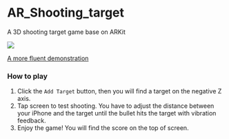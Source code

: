 # AR_Shooting_target
A 3D shooting target game base on ARKit

![](https://github.com/YinTokey/AR_Shooting_target/blob/master/demo.gif)

[A more fluent demonstration](https://ws3.sinaimg.cn/large/006tNc79gy1fo9bydm269g30go104x6w.gif)

### How to play
1. Click the `Add Target` button, then you will find a target on the negative Z axis.
2. Tap screen to test shooting. You have to adjust the distance between your iPhone and the target until the bullet hits the target with vibration feedback.
3. Enjoy the game! You will find the score on the top of screen.
